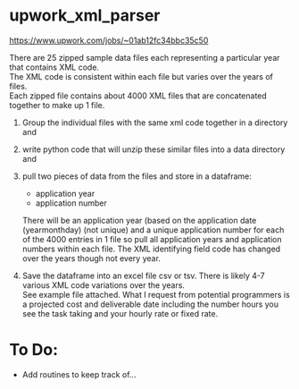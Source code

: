 # upwork_xml_parser

https://www.upwork.com/jobs/~01ab12fc34bbc35c50

There are 25 zipped sample data files each representing a particular year that contains XML code.  
The XML code is consistent within each file but varies over the years of files.  
Each zipped  file contains about 4000 XML files that are concatenated together to make up 1 file.  

1. Group the individual files with the same xml code together in a directory and 
2. write python code that will unzip these similar files into a data directory and 
3. pull two pieces of data from the files and store in a dataframe:  
   
   - application year
   - application number
   
   There will be an application year (based on the application date (yearmonthday) (not unique) and a 
   unique application number for each of the 4000 entries in 1 file so pull all 
   application years and application numbers within each file. The XML identifying field code has changed over the 
   years though not every year.  
   
4. Save the dataframe into an excel file csv or tsv. 
   There is likely 4-7 various XML code variations over the years.  
   See example file attached. 
   What I request from potential programmers is a projected cost and deliverable date including the number hours you 
   see the task taking and your hourly rate or fixed rate.

# To Do:
 - Add routines to keep track of...